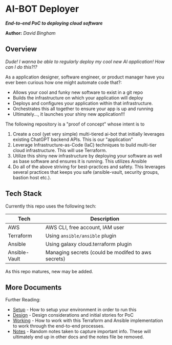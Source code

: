 AI-BOT Deployer
===============

***End-to-end PoC to deploying cloud software***

**Author:** *David Bingham*

## Overview

_Dude! I wanna be able to regularly deploy my cool new AI application! How can
I do this?!?_

As a application designer, software engineer, or product manager have you ever 
been curious how one might automate code that?:

* Allows your cool and funky new software to exist in a git repo
* Builds the infrastructure on which your application will deploy
* Deploys and configures your application within that infrastructure.
* Orchestrates this all together to ensure your app is up and running
* Ultimately..., it launches your shiny new application!!!

The following repository is a "proof of concept" whose intent is to

1. Create a cool (yet very simple) multi-tiered ai-bot that initially leverages
   existing ChatGPT backend APIs. This is our "application"
2. Leverage Infrastructure-as-Code (IaC) techniques to build multi-tier cloud
   infrastructure. This will use Terraform.
3. Utilize this shiny new infrastructure by deploying your software as well as 
   base software and ensures it is running. This utilizes Ansible
4. Do all of the above striving for best-practices and safety. This leverages
   several practices that keeps you safe (ansible-vault, security groups,
   bastion host etc.).

## Tech Stack
Currently this repo uses the following tech:

| Tech          | Description                                        |
|---------------|----------------------------------------------------|
| AWS           | AWS CLI, free account, IAM user                    |
| Terraform     | Using `ansible/ansible` plugin                     |
| Ansible       | Using galaxy cloud.terraform plugin                |
| Ansible-Vault | Managing secrets (could be modifed to aws secrets) |

As this repo matures, new may be added.

## More Documents

Further Reading:
* [Setup](README_SETUP.md) - How to setup your environment in order to run this
* [Design](README_DESIGN.md) - Design considerations and initial stories for PoC
* [Working](README_WORKING.md) - How to work with this Terraform and Ansible 
  implementation to work through the end-to-end processes.
* [Notes](README_NOTES.md) - Random notes taken to capture important info. These
  will ultimately end up in other docs and the notes file be removed.
